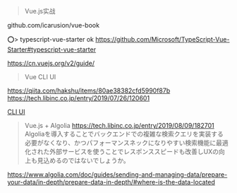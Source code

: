 >Vue.js实战

github.com/icarusion/vue-book


:o:> typescript-vue-starter ok
https://github.com/Microsoft/TypeScript-Vue-Starter#typescript-vue-starter

https://cn.vuejs.org/v2/guide/

>Vue CLI UI

https://qiita.com/hakshu/items/80ae38382cfd5990f87b
https://tech.libinc.co.jp/entry/2019/07/26/120601

[CLI UI](https://cli.vuejs.org/zh/dev-guide/ui-api.html#ui-%E6%96%87%E4%BB%B6)


>Vue.js + Algolia   https://tech.libinc.co.jp/entry/2019/08/09/182701
Algoliaを導入することでバックエンドでの複雑な検索クエリを実装する必要がなくなり、かつパフォーマンスネックになりやすい検索機能に最適化された外部サービスを使うことでレスポンススピードも改善しUXの向上も見込めるのではないでしょうか。

https://www.algolia.com/doc/guides/sending-and-managing-data/prepare-your-data/in-depth/prepare-data-in-depth/#where-is-the-data-located
